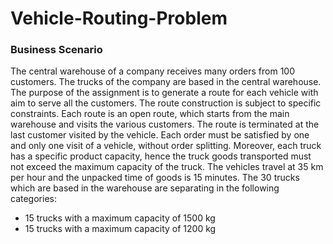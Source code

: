 # Vehicle-Routing-Problem

### Business Scenario
The central warehouse of a company receives many orders from 100 customers. The trucks of the company are based in the central warehouse. The purpose of the assignment is to generate a route for each vehicle with aim to serve all the customers. The route construction is subject to specific constraints. Each route is an open route, which starts from the main warehouse and visits the various customers. The route is terminated at the last customer visited by the vehicle. Each order must be satisfied by one and only one visit of a vehicle, without order splitting. Moreover, each truck has a specific product capacity, hence the truck goods transported must not exceed the maximum capacity of the truck. The vehicles travel at 35 km per hour and the unpacked time of goods is 15 minutes. The 30 trucks which are based in the warehouse are separating in the following categories:

* 15 trucks with a maximum capacity of 1500 kg
* 15 trucks with a maximum capacity of 1200 kg
